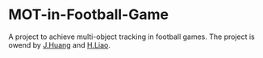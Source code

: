 # MOT-in-Football-Game
A project to achieve multi-object tracking in football games.
The project is owend by [J.Huang](https://github.com/XSiling) and [H.Liao](https://github.com/LHZ2048).